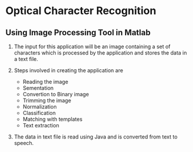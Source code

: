 # Optical Character Recognition
## Using Image Processing Tool in Matlab
1. The input for this application will be an image containing a set of characters which is processed by the application and           stores the data in a text file.
2. Steps involved in creating the application are 
   - Reading the image
   - Sementation
   - Convertion to Binary image
   - Trimming the image
   - Normalization 
   - Classification
   - Matching with templates
   - Text extraction
   
3. The data in text file is read using Java and is converted from text to speech.




